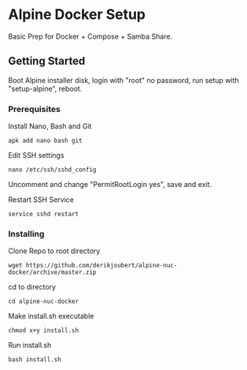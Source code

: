 # Alpine Docker Setup

Basic Prep for Docker + Compose + Samba Share.

## Getting Started

Boot Alpine installer disk, login with "root" no password, run setup with "setup-alpine", reboot.

### Prerequisites

Install Nano, Bash and Git

```
apk add nano bash git
```

Edit SSH settings

```
nano /etc/ssh/sshd_config
```

Uncomment and change "PermitRootLogin yes", save and exit.

Restart SSH Service

```
service sshd restart
```

### Installing

Clone Repo to root directory

```
wget https://github.com/derikjoubert/alpine-nuc-docker/archive/master.zip
```

cd to directory

```
cd alpine-nuc-docker
```

Make install.sh executable

```
chmod x+y install.sh
```

Run install.sh

```
bash install.sh
```



